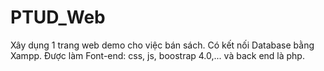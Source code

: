 # PTUD_Web

Xây dụng 1 trang web demo cho việc bán sách.
Có kết nối Database bằng Xampp.
Được làm Font-end: css, js, boostrap 4.0,... và back end là php.
